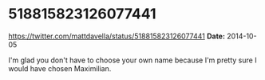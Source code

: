 # 518815823126077441
https://twitter.com/mattdavella/status/518815823126077441
**Date:** 2014-10-05

I'm glad you don't have to choose your own name because I'm pretty sure I would have chosen Maximilian.
